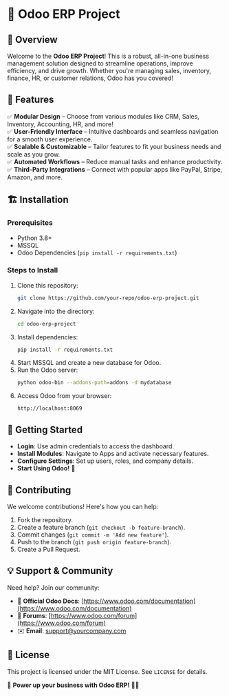 # 🚀 Odoo ERP Project

## 📌 Overview
Welcome to the **Odoo ERP Project**! This is a robust, all-in-one business management solution designed to streamline operations, improve efficiency, and drive growth. Whether you're managing sales, inventory, finance, HR, or customer relations, Odoo has you covered!

## 🎯 Features
✅ **Modular Design** – Choose from various modules like CRM, Sales, Inventory, Accounting, HR, and more!  
✅ **User-Friendly Interface** – Intuitive dashboards and seamless navigation for a smooth user experience.  
✅ **Scalable & Customizable** – Tailor features to fit your business needs and scale as you grow.  
✅ **Automated Workflows** – Reduce manual tasks and enhance productivity.  
✅ **Third-Party Integrations** – Connect with popular apps like PayPal, Stripe, Amazon, and more.  

## 🏗️ Installation
### Prerequisites
- Python 3.8+
- MSSQL
- Odoo Dependencies (`pip install -r requirements.txt`)

### Steps to Install
1. Clone this repository:
   ```bash
   git clone https://github.com/your-repo/odoo-erp-project.git
   ```
2. Navigate into the directory:
   ```bash
   cd odoo-erp-project
   ```
3. Install dependencies:
   ```bash
   pip install -r requirements.txt
   ```
4. Start MSSQL and create a new database for Odoo.
5. Run the Odoo server:
   ```bash
   python odoo-bin --addons-path=addons -d mydatabase
   ```
6. Access Odoo from your browser:
   ```
   http://localhost:8069
   ```

## 🚀 Getting Started
- **Login**: Use admin credentials to access the dashboard.
- **Install Modules**: Navigate to Apps and activate necessary features.
- **Configure Settings**: Set up users, roles, and company details.
- **Start Using Odoo!** 🎉

## 🤝 Contributing
We welcome contributions! Here's how you can help:
1. Fork the repository.
2. Create a feature branch (`git checkout -b feature-branch`).
3. Commit changes (`git commit -m 'Add new feature'`).
4. Push to the branch (`git push origin feature-branch`).
5. Create a Pull Request.

## 💡 Support & Community
Need help? Join our community:
- 📌 **Official Odoo Docs**: [https://www.odoo.com/documentation](https://www.odoo.com/documentation)
- 💬 **Forums**: [https://www.odoo.com/forum](https://www.odoo.com/forum)
- ✉️ **Email**: support@yourcompany.com

## 📜 License
This project is licensed under the MIT License. See `LICENSE` for details.

🚀 **Power up your business with Odoo ERP!** 💼✨

